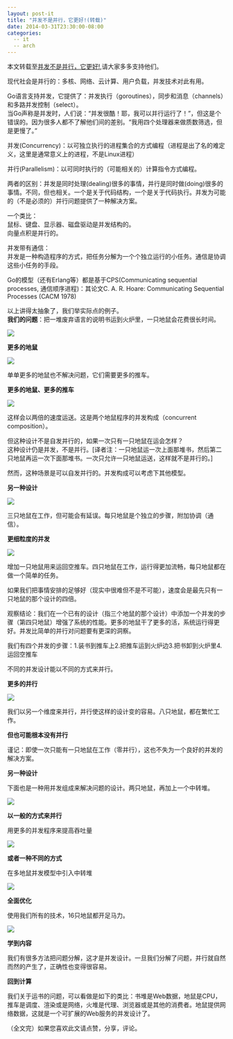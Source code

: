 ```yaml
---
layout: post-it
title: "并发不是并行，它更好!(转载)"
date: 2014-03-31T23:30:00-08:00
categories:
  -- it
  -- arch
---
```

本文转载至[并发不是并行，它更好!][1],请大家多多支持他们。

[1]: <http://ifeve.com/concurrency_is_not_parallelism/>

现代社会是并行的：多核、网络、云计算、用户负载，并发技术对此有用。

Go语言支持并发，它提供了：并发执行（goroutines），同步和消息（channels）和多路并发控制（select）。  
当Go声称是并发时，人们说：“并发很酷！耶，我可以并行运行了！”，但这是个错误的。因为很多人都不了解他们间的差别。“我用四个处理器来做质数筛选，但是更慢了。”

并发(Concurrency)：以可独立执行的进程集合的方式编程（进程是出了名的难定义，这里是通常意义上的进程，不是Linux进程）

并行(Parallelism)：以可同时执行的（可能相关的）计算指令方式编程。

两者的区别：并发是同时处理(dealing)很多的事情，并行是同时做(doing)很多的事情。不同，但也相关。一个是关于代码结构，一个是关于代码执行。并发为可能的（不是必须的）并行问题提供了一种解决方案。  
  
一个类比：  
鼠标、键盘、显示器、磁盘驱动是并发结构的。  
向量点积是并行的。

并发带有通信：  
并发是一种构造程序的方式，把任务分解为一个个独立运行的小任务。通信是协调这些小任务的手段。

Go的模型（还有Erlang等）都是基于CPS(Communicating sequential processes, 通信顺序进程)：其论文C. A. R.
Hoare: Communicating Sequential Processes (CACM 1978)

以上讲得太抽象了，我们举实际点的例子。  
**我们的问题**：把一堆废弃语言的说明书运到火炉里，一只地鼠会花费很长时间。

![](</images/2014/gophersimple1.jpg>)

**更多的地鼠**

![](</images/2014/gophersimple2.jpg>)

单单更多的地鼠也不解决问题，它们需要更多的推车。

**更多的地鼠、更多的推车**

![](</images/2014/gophersimple3.jpg>)

这样会以两倍的速度运送。这是两个地鼠程序的并发构成（concurrent composition）。

但这种设计不是自发并行的，如果一次只有一只地鼠在运会怎样？  
这种设计仍是并发，不是并行。[译者注：一只地鼠运一次上面那堆书，然后第二只地鼠再运一次下面那堆书。一次只允许一只地鼠运送，这样就不是并行的。]

然而，这种场景是可以自发并行的。并发构成可以考虑下其他模型。

**另一种设计**

![](</images/2014/gophercomplex4.jpg>)

三只地鼠在工作，但可能会有延误。每只地鼠是个独立的步骤，附加协调（通信）。

**更细粒度的并发**  


![](</images/2014/gophercomplex5.jpg>)

增加一只地鼠用来运回空推车。四只地鼠在工作，运行得更加流畅，每只地鼠都在做一个简单的任务。

如果我们把事情安排的足够好（现实中很难但不是不可能），速度会是最先只有一只地鼠的那个设计的四倍。

观察结论：我们在一个已有的设计（指三个地鼠的那个设计）中添加一个并发的步骤（第四只地鼠）增强了系统的性能。更多的地鼠干了更多的活，系统运行得更好。并发比简单的并行对问题要有更深的洞察。

我们有四个并发的步骤：1.装书到推车上2.把推车运到火炉边3.把书卸到火炉里4.运回空推车

不同的并发设计能以不同的方式来并行。

**更多的并行**

![](</images/2014/gophercomplex6.jpg>)

我们以另一个维度来并行，并行使这样的设计变的容易。八只地鼠，都在繁忙工作。

**但也可能根本没有并行**

谨记：即使一次只能有一只地鼠在工作（零并行），这也不失为一个良好的并发的解决方案。

**另一种设计**

下面也是一种用并发组成来解决问题的设计。两只地鼠，再加上一个中转堆。

![](</images/2014/gophercomplex7.jpg>)

**以一般的方式来并行**

用更多的并发程序来提高吞吐量

![](</images/2014/gophercomplex8.jpg>)

**或者一种不同的方式**

在多地鼠并发模型中引入中转堆

![](</images/2014/gophercomplex9.jpg>)

**全面优化**

使用我们所有的技术，16只地鼠都开足马力。

![](</images/2014/gophercomplex10.jpg>)

**学到内容**

我们有很多方法把问题分解，这才是并发设计。一旦我们分解了问题，并行就自然而然的产生了，正确性也变得很容易。

**回到计算**

我们关于运书的问题，可以看做是如下的类比：书堆是Web数据，地鼠是CPU，推车是调度、渲染或是网络，火堆是代理、浏览器或是其他的消费者。地鼠提供网络数据，这就是一个可扩展的Web服务的并发设计了。

（全文完）如果您喜欢此文请点赞，分享，评论。
